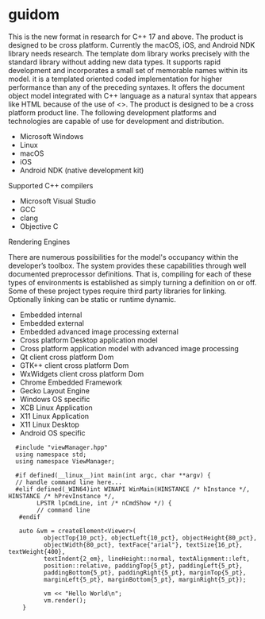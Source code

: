 # guidom

This is the new format in research for C++ 17 and above. The product is designed to be cross platform. 
Currently the macOS, iOS, and Android NDK library needs research. The template dom library works 
precisely with the standard library without adding new data types. It supports rapid development and 
incorporates a small set of memorable names within its model. it is a templated oriented coded 
implementation for higher performance than any of the preceding syntaxes. It offers the document 
object model integrated with C++ language as a natural syntax that appears like HTML because of the use of <>.
The product is designed to be a cross platform product line. The following development platforms and 
technologies are capable of use for development and distribution.

<ul>
<li>Microsoft Windows
<li>Linux
<li>macOS
<li>iOS
<li>Android NDK (native development kit)
</ul>

Supported C++ compilers
<ul>
<li>Microsoft Visual Studio
<li>GCC
<li>clang
<li>Objective C
</ul>

Rendering Engines

There are numerous possibilities for the model's occupancy within the developer’s toolbox. 
The system provides these capabilities through well documented preprocessor definitions. 
That is, compiling for each of these types of environments is established as simply turning 
a definition on or off. Some of these project types require third party libraries for linking.
Optionally linking can be static or runtime dynamic.

<ul>
<li>Embedded internal
<li>Embedded external
<li>Embedded advanced image processing external
<li>Cross platform Desktop application model
<li>Cross platform application model with advanced image processing
<li>Qt client cross platform Dom
<li>GTK++ client cross platform Dom
<li>WxWidgets client cross platform Dom
<li>Chrome Embedded Framework
<li>Gecko Layout Engine
<li>Windows OS specific 
<li>XCB Linux Application
<li>X11 Linux Application
<li>X11 Linux Desktop
<li>Android OS specific
</ul>

      #include "viewManager.hpp"
      using namespace std;
      using namespace ViewManager;

      #if defined(__linux__)int main(int argc, char **argv) {
      // handle command line here...
      #elif defined(_WIN64)int WINAPI WinMain(HINSTANCE /* hInstance */, HINSTANCE /* hPrevInstance */,                   
            LPSTR lpCmdLine, int /* nCmdShow */) {
            // command line
       #endif 

       auto &vm = createElement<Viewer>(
              objectTop{10_pct}, objectLeft{10_pct}, objectHeight{80_pct},      
              objectWidth{80_pct}, textFace{"arial"}, textSize{16_pt}, textWeight{400},      
              textIndent{2_em}, lineHeight::normal, textAlignment::left,      
              position::relative, paddingTop{5_pt}, paddingLeft{5_pt},      
              paddingBottom{5_pt}, paddingRight{5_pt}, marginTop{5_pt},      
              marginLeft{5_pt}, marginBottom{5_pt}, marginRight{5_pt});  

              vm << "Hello World\n";  
              vm.render();
        }

